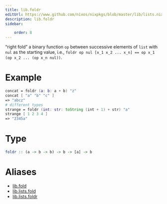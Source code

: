 ```yaml
---
title: lib.foldr
editUrl: https://www.github.com/nixos/nixpkgs/blob/master/lib/lists.nix#L77C11
description: lib.foldr
sidebar:

    order: 8
---
```


“right fold” a binary function `op` between successive elements of
`list` with `nul` as the starting value, i.e.,
`foldr op nul [x_1 x_2 ... x_n] == op x_1 (op x_2 ... (op x_n nul))`.

# Example

```nix
concat = foldr (a: b: a + b) "z"
concat [ "a" "b" "c" ]
=> "abcz"
# different types
strange = foldr (int: str: toString (int + 1) + str) "a"
strange [ 1 2 3 4 ]
=> "2345a"
```

# Type

```haskell
foldr :: (a -> b -> b) -> b -> [a] -> b
```


# Aliases

- [lib.fold](reference/lib/lib-fold)
- [lib.lists.fold](reference/lib/lists/lib-lists-fold)
- [lib.lists.foldr](reference/lib/lists/lib-lists-foldr)


